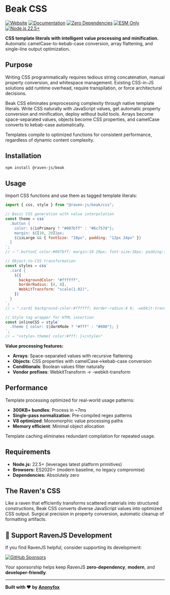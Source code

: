 # Beak CSS

[![Website](https://img.shields.io/badge/ravenjs.dev-000000?style=flat&logo=firefox&logoColor=white)](https://ravenjs.dev)
[![Documentation](https://img.shields.io/badge/docs-ravenjs.dev%2Fbeak-blue.svg)](https://docs.ravenjs.dev/beak)
[![Zero Dependencies](https://img.shields.io/badge/Zero-Dependencies-brightgreen.svg)](https://github.com/Anonyfox/ravenjs)
[![ESM Only](https://img.shields.io/badge/ESM-Only-purple.svg)](https://nodejs.org/api/esm.html)
[![Node.js 22.5+](https://img.shields.io/badge/Node.js-22.5+-green.svg)](https://nodejs.org/)

**CSS template literals with intelligent value processing and minification.** Automatic camelCase-to-kebab-case conversion, array flattening, and single-line output optimization.

## Purpose

Writing CSS programmatically requires tedious string concatenation, manual property conversion, and whitespace management. Existing CSS-in-JS solutions add runtime overhead, require transpilation, or force architectural decisions.

Beak CSS eliminates preprocessing complexity through native template literals. Write CSS naturally with JavaScript values, get automatic property conversion and minification, deploy without build tools. Arrays become space-separated values, objects become CSS properties, and camelCase converts to kebab-case automatically.

Templates compile to optimized functions for consistent performance, regardless of dynamic content complexity.

## Installation

```bash
npm install @raven-js/beak
```

## Usage

Import CSS functions and use them as tagged template literals:

```javascript
import { css, style } from "@raven-js/beak/css";

// Basic CSS generation with value interpolation
const theme = css`
  .button {
    color: ${isPrimary ? "#007bff" : "#6c757d"};
    margin: ${[10, 20]}px;
    ${isLarge && { fontSize: "18px", padding: "12px 24px" }}
  }
`;
// → ".button{ color:#007bff; margin:10 20px; font-size:18px; padding:12px 24px; }"

// Object-to-CSS transformation
const styles = css`
  .card {
    ${{
      backgroundColor: "#ffffff",
      borderRadius: [4, 8],
      WebkitTransform: "scale(1.02)",
    }}
  }
`;
// → ".card{ background-color:#ffffff; border-radius:4 8; -webkit-transform:scale(1.02); }"

// Style tag wrapper for HTML insertion
const inlineCSS = style`
  .theme { color: ${darkMode ? "#fff" : "#000"}; }
`;
// → "<style>.theme{ color:#fff; }</style>"
```

**Value processing features:**

- **Arrays**: Space-separated values with recursive flattening
- **Objects**: CSS properties with camelCase→kebab-case conversion
- **Conditionals**: Boolean values filter naturally
- **Vendor prefixes**: WebkitTransform → -webkit-transform

## Performance

Template processing optimized for real-world usage patterns:

- **300KB+ bundles**: Process in ~7ms
- **Single-pass normalization**: Pre-compiled regex patterns
- **V8 optimized**: Monomorphic value processing paths
- **Memory efficient**: Minimal object allocation

Template caching eliminates redundant compilation for repeated usage.

## Requirements

- **Node.js:** 22.5+ (leverages latest platform primitives)
- **Browsers:** ES2020+ (modern baseline, no legacy compromise)
- **Dependencies:** Absolutely zero

## The Raven's CSS

Like a raven that efficiently transforms scattered materials into structured constructions, Beak CSS converts diverse JavaScript values into optimized CSS output. Surgical precision in property conversion, automatic cleanup of formatting artifacts.

## 🦅 Support RavenJS Development

If you find RavenJS helpful, consider supporting its development:

[![GitHub Sponsors](https://img.shields.io/badge/Sponsor%20on%20GitHub-%23EA4AAA?style=for-the-badge&logo=github&logoColor=white)](https://github.com/sponsors/Anonyfox)

Your sponsorship helps keep RavenJS **zero-dependency**, **modern**, and **developer-friendly**.

---

**Built with ❤️ by [Anonyfox](https://anonyfox.com)**
